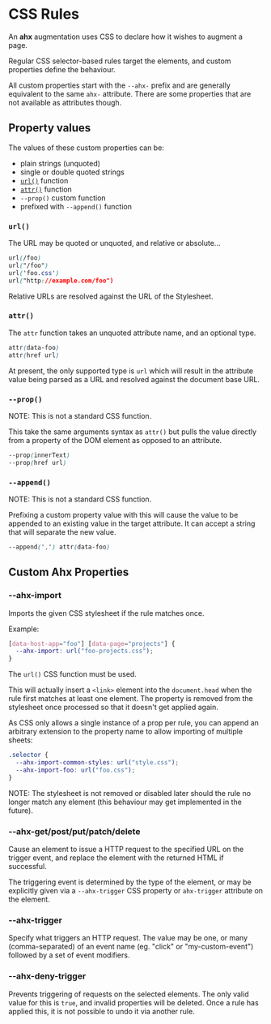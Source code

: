 # CSS Rules

An **ahx** augmentation uses CSS to declare how it wishes to augment a page.

Regular CSS selector-based rules target the elements, and custom properties
define the behaviour.

All custom properties start with the `--ahx-` prefix and are generally
equivalent to the same `ahx-` attribute. There are some properties that are not
available as attributes though.

## Property values

The values of these custom properties can be:

- plain strings (unquoted)
- single or double quoted strings
- [`url()`](https://developer.mozilla.org/en-US/docs/Web/CSS/url) function
- [`attr()`](https://developer.mozilla.org/en-US/docs/Web/CSS/attr) function
- `--prop()` custom function
- prefixed with `--append()` function

### `url()`

The URL may be quoted or unquoted, and relative or absolute...

```css
url(/foo)
url("/foo")
url('foo.css')
url("http://example.com/foo")
```

Relative URLs are resolved against the URL of the Stylesheet.

### `attr()`

The `attr` function takes an unquoted attribute name, and an optional type.

```css
attr(data-foo)
attr(href url)
```

At present, the only supported type is `url` which will result in the attribute
value being parsed as a URL and resolved against the document base URL.

### `--prop()`

NOTE: This is not a standard CSS function.

This take the same arguments syntax as `attr()` but pulls the value directly
from a property of the DOM element as opposed to an attribute.

```css
--prop(innerText)
--prop(href url)
```

### `--append()`

NOTE: This is not a standard CSS function.

Prefixing a custom property value with this will cause the value to be appended
to an existing value in the target attribute. It can accept a string that will
separate the new value.

```css
--append(',') attr(data-foo)
```

## Custom Ahx Properties

### --ahx-import

Imports the given CSS stylesheet if the rule matches once.

Example:

```css
[data-host-app="foo"] [data-page="projects"] {
  --ahx-import: url("foo-projects.css");
}
```

The `url()` CSS function must be used.

This will actually insert a `<link>` element into the `document.head` when the
rule first matches at least one element. The property is removed from the
stylesheet once processed so that it doesn't get applied again.

As CSS only allows a single instance of a prop per rule, you can append an
arbitrary extension to the property name to allow importing of multiple sheets:

```css
.selector {
  --ahx-import-common-styles: url("style.css");
  --ahx-import-foo: url("foo.css");
}
```

NOTE: The stylesheet is not removed or disabled later should the rule no longer
match any element (this behaviour may get implemented in the future).

### --ahx-get/post/put/patch/delete

Cause an element to issue a HTTP request to the specified URL on the trigger
event, and replace the element with the returned HTML if successful.

The triggering event is determined by the type of the element, or may be
explicitly given via a `--ahx-trigger` CSS property or `ahx-trigger` attribute
on the element.

### --ahx-trigger

Specify what triggers an HTTP request. The value may be one, or many
(comma-separated) of an event name (eg. "click" or "my-custom-event") followed
by a set of event modifiers.

### --ahx-deny-trigger

Prevents triggering of requests on the selected elements. The only valid value
for this is `true`, and invalid properties will be deleted. Once a rule has
applied this, it is not possible to undo it via another rule.
